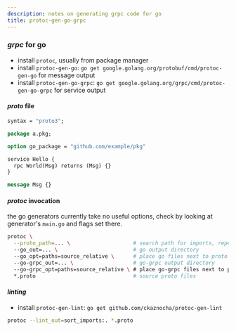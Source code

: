 ```yaml
---
description: notes on generating grpc code for go
title: protoc-gen-go-grpc
---
```


### _grpc_ for go

- install `protoc`, usually from package manager
- install `protoc-gen-go`: `go get google.golang.org/protobuf/cmd/protoc-gen-go`
  for message output
- install `protoc-gen-go-grpc`: `go get google.golang.org/grpc/cmd/protoc-gen-go-grpc`
  for service output

#### _proto_ file

```proto
syntax = "proto3";

package a.pkg;

option go_package = "github.com/example/pkg"

service Hello {
  rpc World(Msg) returns (Msg) {}
}

message Msg {}
```

#### _protoc_ invocation

the go generators currently take no useful options,
check by looking at generator's `main.go` and flags set there.

```sh
protoc \
  --proto_path=... \                    # search path for imports, repeatable
  --go_out=... \                        # go output directory
  --go_opt=paths=source_relative \      # place go files next to proto defs
  --go-grpc_out=... \                   # go-grpc output directory
  --go-grpc_opt=paths=source_relative \ # place go-grpc files next to proto defs
  *.proto                               # source proto files
```

#### _linting_

- install `protoc-gen-lint`: `go get github.com/ckaznocha/protoc-gen-lint`

```sh
protoc --lint_out=sort_imports:. *.proto
```
